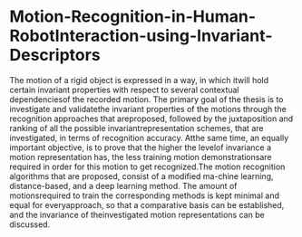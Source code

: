 # Motion-Recognition-in-Human-RobotInteraction-using-Invariant-Descriptors
The motion of a rigid object is expressed in a way, in which itwill hold certain invariant properties with respect to several contextual dependenciesof the recorded motion. The primary goal of the thesis is to investigate and validatethe invariant properties of the motions through the recognition approaches that areproposed, followed by the juxtaposition and ranking of all the possible invariantrepresentation schemes, that are investigated, in terms of recognition accuracy. Atthe same time, an equally important objective, is to prove that the higher the levelof invariance a motion representation has, the less training motion demonstrationsare required in order for this motion to get recognized.The motion recognition algorithms that are proposed, consist of a modified ma-chine learning, distance-based, and a deep learning method. The amount of motionsrequired to train the corresponding methods is kept minimal and equal for everyapproach, so that a comparative basis can be established, and the invariance of theinvestigated motion representations can be discussed.
